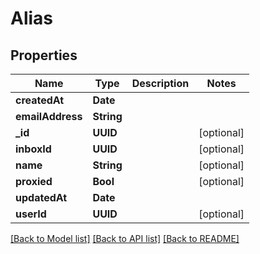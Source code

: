 # Alias

## Properties
Name | Type | Description | Notes
------------ | ------------- | ------------- | -------------
**createdAt** | **Date** |  | 
**emailAddress** | **String** |  | 
**_id** | **UUID** |  | [optional] 
**inboxId** | **UUID** |  | [optional] 
**name** | **String** |  | [optional] 
**proxied** | **Bool** |  | [optional] 
**updatedAt** | **Date** |  | 
**userId** | **UUID** |  | [optional] 

[[Back to Model list]](../README.md#documentation-for-models) [[Back to API list]](../README.md#documentation-for-api-endpoints) [[Back to README]](../README.md)



